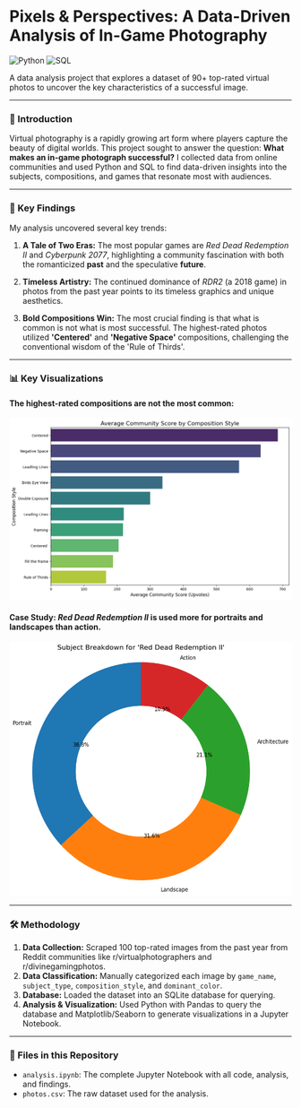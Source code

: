 # Pixels & Perspectives: A Data-Driven Analysis of In-Game Photography

![Python](https://img.shields.io/badge/Python-3776AB?style=for-the-badge&logo=python&logoColor=white)
![SQL](https://img.shields.io/badge/SQLite-003B57?style=for-the-badge&logo=sqlite&logoColor=white)

A data analysis project that explores a dataset of 90+ top-rated virtual photos to uncover the key characteristics of a successful image.

---

### 📌 Introduction

Virtual photography is a rapidly growing art form where players capture the beauty of digital worlds. This project sought to answer the question: **What makes an in-game photograph successful?** I collected data from online communities and used Python and SQL to find data-driven insights into the subjects, compositions, and games that resonate most with audiences.

---

### 🚀 Key Findings

My analysis uncovered several key trends:

1.  **A Tale of Two Eras:** The most popular games are _Red Dead Redemption II_ and _Cyberpunk 2077_, highlighting a community fascination with both the romanticized **past** and the speculative **future**.

2.  **Timeless Artistry:** The continued dominance of _RDR2_ (a 2018 game) in photos from the past year points to its timeless graphics and unique aesthetics.

3.  **Bold Compositions Win:** The most crucial finding is that what is common is not what is most successful. The highest-rated photos utilized **'Centered'** and **'Negative Space'** compositions, challenging the conventional wisdom of the 'Rule of Thirds'.

---

### 📊 Key Visualizations

#### The highest-rated compositions are not the most common:

![Average Score by Composition Style](output.png)

#### Case Study: _Red Dead Redemption II_ is used more for portraits and landscapes than action.

![Subject Breakdown for Red Dead Redemption II](output2.png)

---

### 🛠️ Methodology

1.  **Data Collection:** Scraped 100 top-rated images from the past year from Reddit communities like r/virtualphotographers and r/divinegamingphotos.
2.  **Data Classification:** Manually categorized each image by `game_name`, `subject_type`, `composition_style`, and `dominant_color`.
3.  **Database:** Loaded the dataset into an SQLite database for querying.
4.  **Analysis & Visualization:** Used Python with Pandas to query the database and Matplotlib/Seaborn to generate visualizations in a Jupyter Notebook.

---

### 📂 Files in this Repository

- `analysis.ipynb`: The complete Jupyter Notebook with all code, analysis, and findings.
- `photos.csv`: The raw dataset used for the analysis.
